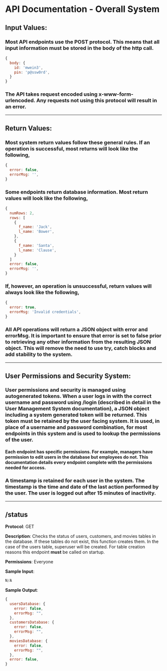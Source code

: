 # API Documentation - Overall System

## **Input Values**:

### Most API endpoints use the POST protocol. This means that all input information must be stored in the **body** of the http call.
```javascript
{
  body: {
    id: 'mwein3',
    pin: 'p@ssw0rd',
  }
}
```

### The API takes request encoded using **x-www-form-urlencoded**. Any requests not using this protocol will result in an error.


---

## **Return Values**:

### Most system return values follow these general rules. If an operation is successful, most returns will look like the following,
```javascript
{
  error: false,
  errorMsg: '',
}
```

### Some endpoints return database information. Most return values will look like the following,
```javascript
{
  numRows: 2,
  rows: [
    {
      f_name: 'Jack',
      l_name: 'Bower',
    },
    {
      f_name: 'Santa',
      l_name: 'Clause',
    }
  ]
  error: false,
  errorMsg: '',
}
```

### If, however, an operation is unsuccessful, return values will always look like the following,
```javascript
{
  error: true,
  errorMsg: 'Invalid credentials',
}
```

### All API operations will return a JSON object with **error** and **errorMsg**. It is important to ensure that **error** is set to **false** prior to retrieving any other information from the resulting JSON object. This will remove the need to use try, catch blocks and add stability to the system.

---

## **User Permissions and Security System**:

### User permissions and security is managed using autogenerated **tokens**. When a user logs in with the correct username and password using **/login** (described in detail in the User Management System documentation), a JSON object including a system generated token will be returned. This token must be retained by the user facing system. It is used, in place of a username and password combination, for most endpoints in this system and is used to lookup the permissions of the user.

#### Each endpoint has specific permissions. For example, **managers** have permission to edit users in the database but **employees** do not. This documentation details every endpoint complete with the permissions needed for access.

### A **timestamp** is retained for each user in the system. The timestamp is the time and date of the last action performed by the user. The user is logged out after 15 minutes of inactivity.

---

## **/status**

**Protocol**: GET

**Description**: Checks the status of users, customers, and movies tables in the database. If these tables do not exist, this function creates them. In the case of the users table, superuser will be created. For table creation reasons this endpoint **must** be called on startup.

**Permissions**: Everyone

**Sample Input**:
```javascript
N/A
```

**Sample Output**:
```javascript
{
  usersDatabase: {
    error: false,
    errorMsg: "",
  },
  customersDatabase: {
    error: false,
    errorMsg: "",
  },
  moviesDatabase: {
    error: false,
    errorMsg: "",
  },
  error: false,
}
```